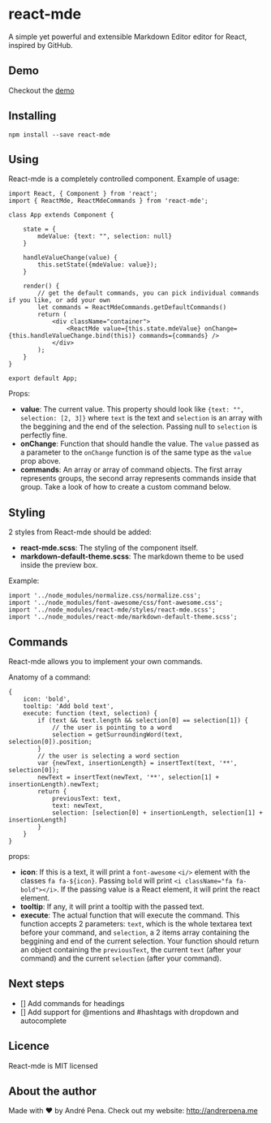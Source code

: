 # react-mde

A simple yet powerful and extensible Markdown Editor editor for React, inspired by GitHub.

Demo
---

Checkout the [demo](http://andrerpena.me/react-mde)

Installing
---

    npm install --save react-mde

Using
---

React-mde is a completely controlled component. Example of usage:

    import React, { Component } from 'react';
    import { ReactMde, ReactMdeCommands } from 'react-mde';

    class App extends Component {

        state = {
            mdeValue: {text: "", selection: null}
        }

        handleValueChange(value) {
            this.setState({mdeValue: value});
        }

        render() {
            // get the default commands, you can pick individual commands if you like, or add your own
            let commands = ReactMdeCommands.getDefaultCommands()
            return (
                <div className="container">
                    <ReactMde value={this.state.mdeValue} onChange={this.handleValueChange.bind(this)} commands={commands} />
                </div>
            );
        }
    }

    export default App;

Props:

 - **value**: The current value. This property should look like `{text: "", selection: [2, 3]}` where `text` is the text and `selection` is an array with
 the beggining and the end of the selection. Passing null to `selection` is perfectly fine.
 - **onChange**: Function that should handle the value. The `value` passed as a parameter to the `onChange` function is of the same type as the `value` prop above.
 - **commands**: An array or array of command objects. The first array represents groups, the second array represents commands inside that group. Take a look of how to create a custom command below.

Styling
---

2 styles from React-mde should be added:

 - **react-mde.scss**: The styling of the component itself.
 - **markdown-default-theme.scss**: The markdown theme to be used inside the preview box.

Example:

    import '../node_modules/normalize.css/normalize.css';
    import '../node_modules/font-awesome/css/font-awesome.css';
    import '../node_modules/react-mde/styles/react-mde.scss';
    import '../node_modules/react-mde/markdown-default-theme.scss';

Commands
---

React-mde allows you to implement your own commands.

Anatomy of a command:

    {
        icon: 'bold',
        tooltip: 'Add bold text',
        execute: function (text, selection) {
            if (text && text.length && selection[0] == selection[1]) {
                // the user is pointing to a word
                selection = getSurroundingWord(text, selection[0]).position;
            }
            // the user is selecting a word section
            var {newText, insertionLength} = insertText(text, '**', selection[0]);
            newText = insertText(newText, '**', selection[1] + insertionLength).newText;
            return {
                previousText: text,
                text: newText,
                selection: [selection[0] + insertionLength, selection[1] + insertionLength]
            }
        }
    }

props:

 - **icon**: If this is a text, it will print a `font-awesome` `<i/>` element with the classes `fa fa-${icon}`. Passing `bold` will print `<i className="fa fa-bold"></i>`.
 If the passing value is a React element, it will print the react element.
 - **tooltip**: If any, it will print a tooltip with the passed text.
 - **execute**: The actual function that will execute the command. This function accepts 2 parameters: `text`, which is the whole textarea text before your command, and `selection`, a 2 items array containing the beggining and end of the current selection.
 Your function should return an object containing the `previousText`, the current `text` (after your command) and the current `selection` (after your command).

 Next steps
 ---

  - [] Add commands for headings
  - [] Add support for @mentions and #hashtags with dropdown and autocomplete

  Licence
  ---

  React-mde is MIT licensed

  About the author
  ---

  Made with :heart: by André Pena. Check out my website: http://andrerpena.me